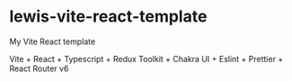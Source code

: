 # lewis-vite-react-template
My Vite React template

Vite + React + Typescript + Redux Toolkit + Chakra UI + Eslint + Prettier + React Router v6

